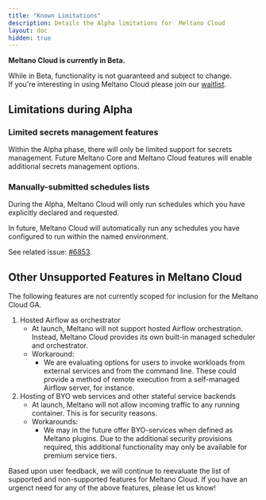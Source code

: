 ```yaml
---
title: "Known Limitations"
description: Details the Alpha limitations for  Meltano Cloud
layout: doc
hidden: true
---
```


<div class="notification is-info">
  <p><strong>Meltano Cloud is currently in Beta.</strong></p>
  <p>While in Beta, functionality is not guaranteed and subject to change. <br> If you're interesting in using Meltano Cloud please join our <a href="https://meltano.com/cloud/">waitlist</a>.</p>
</div>

## Limitations during Alpha

### Limited secrets management features

Within the Alpha phase, there will only be limited support for secrets management. Future Meltano Core and Meltano Cloud features will enable additional secrets management options.

### Manually-submitted schedules lists

During the Alpha, Meltano Cloud will only run schedules which you have explicitly declared and requested.

In future, Meltano Cloud will automatically run any schedules you have configured to run within the named environment.

See related issue: [#6853](https://github.com/meltano/meltano/issues/6853).

## Other Unsupported Features in Meltano Cloud

The following features are not currently scoped for inclusion for the Meltano Cloud GA.

1. Hosted Airflow as orchestrator
   - At launch, Meltano will not support hosted Airflow orchestration. Instead, Meltano Cloud provides its own built-in managed scheduler and orchestrator.
   - Workaround:
     - We are evaluating options for users to invoke workloads from external services and from the command line. These could provide a method of remote execution from a self-managed Airflow server, for instance.
1. Hosting of BYO web services and other stateful service backends
   - At launch, Meltano will not allow incoming traffic to any running container. This is for security reasons.
   - Workarounds:
     - We may in the future offer BYO-services when defined as Meltano plugins. Due to the additional security provisions required, this additional functionality may only be available for premium service tiers.

Based upon user feedback, we will continue to reevaluate the list of supported and non-supported features for Meltano Cloud. If you have an urgenct need for any of the above features, please let us know!
